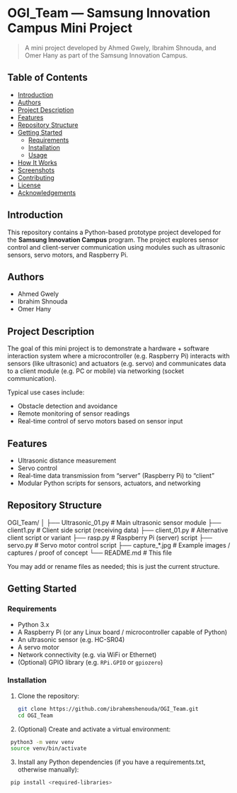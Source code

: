 # OGI_Team — Samsung Innovation Campus Mini Project

> A mini project developed by Ahmed Gwely, Ibrahim Shnouda, and Omer Hany as part of the Samsung Innovation Campus.

## Table of Contents

- [Introduction](#introduction)  
- [Authors](#authors)  
- [Project Description](#project-description)  
- [Features](#features)  
- [Repository Structure](#repository-structure)  
- [Getting Started](#getting-started)  
  - [Requirements](#requirements)  
  - [Installation](#installation)  
  - [Usage](#usage)  
- [How It Works](#how-it-works)  
- [Screenshots](#screenshots)  
- [Contributing](#contributing)  
- [License](#license)  
- [Acknowledgements](#acknowledgements)  

## Introduction

This repository contains a Python-based prototype project developed for the **Samsung Innovation Campus** program. The project explores sensor control and client-server communication using modules such as ultrasonic sensors, servo motors, and Raspberry Pi.

## Authors

- Ahmed Gwely  
- Ibrahim Shnouda  
- Omer Hany  

## Project Description

The goal of this mini project is to demonstrate a hardware + software interaction system where a microcontroller (e.g. Raspberry Pi) interacts with sensors (like ultrasonic) and actuators (e.g. servo) and communicates data to a client module (e.g. PC or mobile) via networking (socket communication).  

Typical use cases include:

- Obstacle detection and avoidance  
- Remote monitoring of sensor readings  
- Real-time control of servo motors based on sensor input  

## Features

- Ultrasonic distance measurement  
- Servo control  
- Real-time data transmission from “server” (Raspberry Pi) to “client”  
- Modular Python scripts for sensors, actuators, and networking  

## Repository Structure

OGI_Team/
│
├── Ultrasonic_01.py # Main ultrasonic sensor module
├── client1.py # Client side script (receiving data)
├── client_01.py # Alternative client script or variant
├── rasp.py # Raspberry Pi (server) script
├── servo.py # Servo motor control script
├── capture_*.jpg # Example images / captures / proof of concept
└── README.md # This file



You may add or rename files as needed; this is just the current structure.

## Getting Started

### Requirements

- Python 3.x  
- A Raspberry Pi (or any Linux board / microcontroller capable of Python)  
- An ultrasonic sensor (e.g. HC-SR04)  
- A servo motor  
- Network connectivity (e.g. via WiFi or Ethernet)  
- (Optional) GPIO library (e.g. `RPi.GPIO` or `gpiozero`)  

### Installation

1. Clone the repository:

   ```bash
   git clone https://github.com/ibrahemshenouda/OGI_Team.git
   cd OGI_Team
   ```
2. (Optional) Create and activate a virtual environment:

  ```bash
   python3 -m venv venv
   source venv/bin/activate
   ```

3. Install any Python dependencies (if you have a requirements.txt, otherwise manually):

  ```bash
   pip install <required-libraries>
   ```




